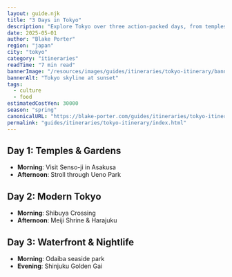 ```yaml
---
layout: guide.njk
title: "3 Days in Tokyo"
description: "Explore Tokyo over three action-packed days, from temples to nightlife."
date: 2025-05-01
author: "Blake Porter"
region: "japan"
city: "tokyo"
category: "itineraries"
readTime: "7 min read"
bannerImage: "/resources/images/guides/itineraries/tokyo-itinerary/banner.jpg"
bannerAlt: "Tokyo skyline at sunset"
tags:
  - culture
  - food
estimatedCostYen: 30000
season: "spring"
canonicalURL: "https://blake-porter.com/guides/itineraries/tokyo-itinerary/"
permalink: "guides/itineraries/tokyo-itinerary/index.html"
---
```


## Day 1: Temples & Gardens

- **Morning**: Visit Senso-ji in Asakusa  
- **Afternoon**: Stroll through Ueno Park  

## Day 2: Modern Tokyo

- **Morning**: Shibuya Crossing  
- **Afternoon**: Meiji Shrine & Harajuku  

## Day 3: Waterfront & Nightlife

- **Morning**: Odaiba seaside park  
- **Evening**: Shinjuku Golden Gai  